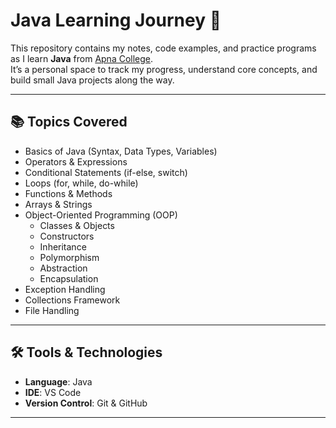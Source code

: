 # Java Learning Journey 🚀

This repository contains my notes, code examples, and practice programs as I learn **Java** from [Apna College](https://www.youtube.com/@ApnaCollegeOfficial).  
It’s a personal space to track my progress, understand core concepts, and build small Java projects along the way.  

---

## 📚 Topics Covered
- Basics of Java (Syntax, Data Types, Variables)
- Operators & Expressions
- Conditional Statements (if-else, switch)
- Loops (for, while, do-while)
- Functions & Methods
- Arrays & Strings
- Object-Oriented Programming (OOP)
  - Classes & Objects
  - Constructors
  - Inheritance
  - Polymorphism
  - Abstraction
  - Encapsulation
- Exception Handling
- Collections Framework
- File Handling

---

## 🛠 Tools & Technologies
- **Language**: Java
- **IDE**: VS Code 
- **Version Control**: Git & GitHub

---

